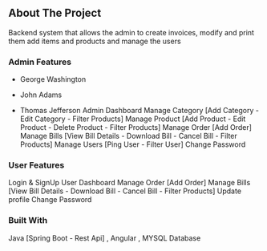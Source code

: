 ## About The Project
Backend system that allows the admin to create invoices, modify and print them add items and products and manage the users

### Admin Features
- George Washington
* John Adams
+ Thomas Jefferson
Admin Dashboard
Manage Category [Add Category - Edit Category - Filter Products]
Manage Product [Add Product - Edit Product - Delete Product - Filter Products]
Manage Order [Add Order]
Manage Bills [View Bill Details - Download Bill - Cancel Bill - Filter Products]
Manage Users [Ping User - Filter User]
Change Password

### User Features
Login & SignUp
User Dashboard
Manage Order [Add Order]
Manage Bills [View Bill Details - Download Bill - Cancel Bill - Filter Products]
Update profile
Change Password

### Built With
Java [Spring Boot - Rest Api] , Angular , MYSQL Database
